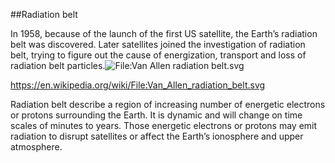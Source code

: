 ##Radiation belt

In 1958, because of the launch of the first US satellite, the Earth’s radiation belt was discovered. Later satellites joined the investigation of radiation belt, trying to figure out the cause of energization, transport and loss of radiation belt particles.![File:Van Allen radiation belt.svg](https://lh3.googleusercontent.com/eN6W76y3vtrCPDSuclv3Q2WO1CS0z4XFuVhXEHqi87HmkwnH0N3nuO-nqCz5Qqg1Ekwu9AqomuGgIlXrcpWxTocolrZzK0l1vwea9W1MURRnkVL3XVQw2FoWpeP4GbPIzfvRcTZI)

<https://en.wikipedia.org/wiki/File:Van_Allen_radiation_belt.svg>

Radiation belt describe a region of increasing number of energetic electrons or protons surrounding the Earth. It is dynamic and will change on time scales of minutes to years. Those energetic electrons or protons may emit radiation to disrupt satellites or affect the Earth’s ionosphere and upper atmosphere.



